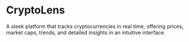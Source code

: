 # CryptoLens
A sleek platform that tracks cryptocurrencies in real time, offering prices, market caps, trends, and detailed insights in an intuitive interface.
